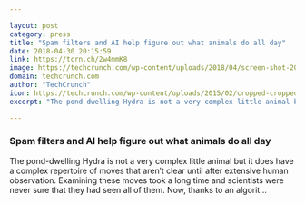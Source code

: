 ```yaml
---

layout: post
category: press
title: "Spam filters and AI help figure out what animals do all day"
date: 2018-04-30 20:15:59
link: https://tcrn.ch/2w4mmK8
image: https://techcrunch.com/wp-content/uploads/2018/04/screen-shot-2018-04-30-at-3-58-47-pm.png?w=702
domain: techcrunch.com
author: "TechCrunch"
icon: https://techcrunch.com/wp-content/uploads/2015/02/cropped-cropped-favicon-gradient.png?w=180
excerpt: "The pond-dwelling Hydra is not a very complex little animal but it does have a complex repertoire of moves that aren’t clear until after extensive human observation. Examining these moves took a long time and scientists were never sure that they had seen all of them. Now, thanks to an algorit…"

---
```


### Spam filters and AI help figure out what animals do all day

The pond-dwelling Hydra is not a very complex little animal but it does have a complex repertoire of moves that aren’t clear until after extensive human observation. Examining these moves took a long time and scientists were never sure that they had seen all of them. Now, thanks to an algorit…